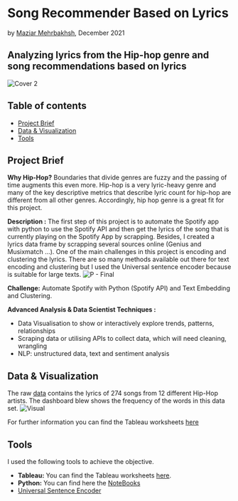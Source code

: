 # Song Recommender Based on Lyrics 

by [Maziar Mehrbakhsh](https://github.com/Maziar-Mehr), December 2021
## Analyzing lyrics from the Hip-hop genre and song recommendations based on lyrics



![Cover 2](https://user-images.githubusercontent.com/88034001/146410874-e194aabb-2f94-48a2-b566-f47d458066c3.jpg)

## Table of contents
- [Project Brief](https://github.com/Maziar-Mehr/Final_Project#project-brief)
- [Data & Visualization](https://github.com/Maziar-Mehr/Final_Project#data--visualization)
- [Tools](https://github.com/Maziar-Mehr/Final_Project#Tools)



## Project Brief
**Why Hip-Hop?**
 Boundaries that divide genres are fuzzy and the passing of time augments this even more. Hip-hop is a very lyric-heavy genre and many of the key descriptive metrics that describe lyric count for hip-hop are different from all other genres. Accordingly, hip hop genre is a great fit for this project.
 
**Description :**
The first step of this project is to automate the Spotify app with python to use the Spotify API and then get the lyrics of the song that is currently playing on the Spotify App by scrapping. Besides, I created a lyrics data frame by scrapping several sources online (Genius and Musixmatch ...). One of the main challenges in this project is encoding and clustering the lyrics. There are so many methods available out there for text encoding and clustering but I used the Universal sentence encoder because is suitable for large texts. 
 ![P - Final](https://user-images.githubusercontent.com/88034001/146432587-72907535-6436-4146-9b20-fdbbc727e7ce.png)


**Challenge:**
Automate Spotify with Python (Spotify API) and Text Embedding and Clustering. 

**Advanced Analysis & Data Scientist Techniques :**
- Data Visualisation to show or interactively explore trends, patterns, relationships
- Scraping data or utilising APIs to collect data, which will need cleaning, wrangling
- NLP: unstructured data, text and sentiment analysis


## Data & Visualization
The raw [data](https://github.com/Maziar-Mehr/Final_Project/tree/main/Data) contains the lyrics of 274 songs from 12 different Hip-Hop artists. The 
dashboard blew shows the frequency of the words in this data set. 
![Visual](https://user-images.githubusercontent.com/88034001/146430671-b7d62695-a3f0-4879-b06e-abc1d701f53d.png)


For further information you can find the Tableau worksheets [here](https://github.com/Maziar-Mehr/Final_Project/tree/main/Tableau)

## Tools
I used the following tools to achieve the objective.

- **Tableau:** You can find the Tableau worksheets [here](https://public.tableau.com/app/profile/maziar7848/viz/Hip-Hopgenreanalysis/MostCommonWordsTop20?publish=yes).
- **Python:**  You can find here the [NoteBooks](https://github.com/Maziar-Mehr/Final_Project/tree/main/Python) 
- [Universal Sentence Encoder](https://tfhub.dev/google/universal-sentence-encoder/1) 


